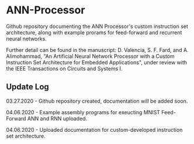 # ANN-Processor

Github repository documenting the ANN Processor's custom instruction set architecture, along with example prorams for feed-forward and recurrent neural networks.

Further detail can be found in the manuscript: D. Valencia, S. F. Fard, and A. Alimohammad, "An Artificial Neural Network Processor with a Custom Instruction Set Architecture for Embedded Applications", under review with the IEEE Transactions on Circuits and Systems I.



Update Log
----------

03.27.2020 - Github repository created, documentation will be added soon.

04.06.2020 - Example assembly programs for exeucting MNIST Feed-Forward ANN and RNN uploaded.

04.06.2020 - Uploaded documentation for custom-developed instruction set architecture.
